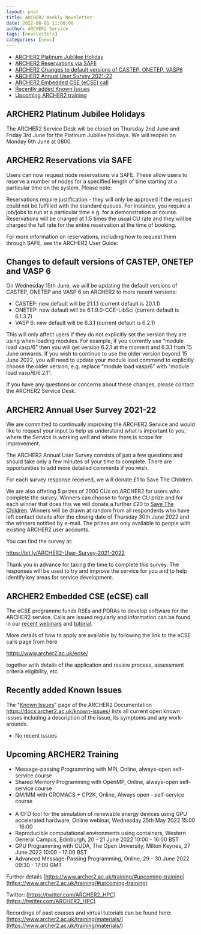 ```yaml
---
layout: post
title: ARCHER2 Weekly Newsletter
date: 2022-06-01 11:00:00
author: ARCHER2 Service
tags: [newsletters] 
categories: [news]
---
```


- [ARCHER2 Platinum Jublilee Holiday](#archer2-platinum-jublilee-holiday)
- [ARCHER2 Reservations via SAFE](#archer2-reservations-via-safe)
- [ARCHER2 Changes to default versions of CASTEP, ONETEP, VASP6](#changes-to-default-versions-of-castep-onetep-vasp6)
- [ARCHER2 Annual User Survey 2021-22](#archer2-annual-user-survey-2021-22)
- [ARCHER2 Embedded CSE (eCSE) call](#archer2-embedded-cse-ecse-call)
- [Recently added Known Issues](#recently-added-known-issues)
- [Upcoming ARCHER2 training](#upcoming-archer2-training)

<!--more-->
 
 
## ARCHER2 Platinum Jubilee Holidays
 
The ARCHER2 Service Desk will be closed on Thursday 2nd June and Friday 3rd June for the Platinum Jublilee holidays. 
We will reopen on Monday 6th June at 0800. 


## ARCHER2 Reservations via SAFE
 
Users can now request node reservations via SAFE. These allow users to reserve a number of nodes for a specified length of time starting at a particular time on the system. Please note:
 
Reservations require justification - they will only be approved if the request could not be fulfilled with the standard queues. For instance, you require a job/jobs to run at a particular time e.g. for a demonstration or course.
Reservations will be charged at 1.5 times the usual CU rate and they will be charged the full rate for the entire reservation at the time of booking.
 
For more information on reservations, including how to request them through SAFE, see the ARCHER2 User Guide:
 
## Changes to default versions of CASTEP, ONETEP and VASP 6
 
On Wednesday 15th June, we will be updating the default versions of CASTEP, ONETEP and VASP 6 on ARCHER2 to more recent versions:

* CASTEP: new default will be 21.1.1 (current default is 20.1.1)
* ONETEP: new default will be 6.1.9.0-CCE-LibSci (current default is 6.1.3.7)
* VASP 6: new  default will be 6.3.1 (current default is 6.2.1)
 
This will only affect users if they do not explicitly set the version they are using when loading modules. For example, if you currently use “module load vasp/6” then you will get version 6.2.1 at the moment and 6.3.1 from 15 June onwards. If you wish to continue to use the older version beyond 15 June 2022, you will need to update your module load command to explicitly choose the older version, e.g.  replace “module load vasp/6” with “module load vasp/6/6.2.1”.
 
If you have any questions or concerns about these changes, please contact the ARCHER2 Service Desk.
 

## ARCHER2 Annual User Survey 2021-22

We are committed to continually improving the ARCHER2 Service and would like to request your input to help us understand what is important to you, where the Service is working well and where there is scope for improvement.

The ARCHER2 Annual User Survey consists of just a few questions and should take only a few minutes of your time to complete. There are opportunities to add more detailed comments if you wish.

For each survey response received, we will donate £1 to Save The Children.

We are also offering 5 prizes of 2000 CUs on ARCHER2 for users who complete the survey. Winners can choose to forgo the CU prize and for each winner that does this we will donate a further £20 to [Save The Children](https://www.savethechildren.org.uk). Winners will be drawn at random from all respondents who have left contact details after the closing date of Thursday 30th June 2022 and the winners notified by e-mail. The prizes are only available to people with existing ARCHER2 user accounts.

You can find the survey at:

 <https://bit.ly/ARCHER2-User-Survey-2021-2022>

Thank you in advance for taking the time to complete this survey. The responses will be used to try and improve the service for you and to help identify key areas for service development.


## ARCHER2 Embedded CSE (eCSE) call

The eCSE programme funds RSEs and PDRAs to develop software for the ARCHER2 service. Calls are issued regularly and information can be found in our [recent webinars](https://www.archer2.ac.uk/training/courses/220428-ecse-webinar/)  and [tutorial](https://www.archer2.ac.uk/training/courses/220510-ecse-tutorial/ ).

More details of how to apply are available by following the link to the eCSE calls page from here

<https://www.archer2.ac.uk/ecse/>

together with details of the application and review process, assessment criteria eligibility, etc.
 

## Recently added Known Issues
 
The "[Known Issues](https://docs.archer2.ac.uk/known-issues/)" page of the ARCHER2 Documentation
<https://docs.archer2.ac.uk/known-issues/>
lists all current open known issues including a description of the issue, its symptoms and any work-arounds.

- No recent issues


## Upcoming ARCHER2 Training

- Message-passing Programming with MPI, Online, always-open self-service course
- Shared Memory Programming with OpenMP, Online, always-open self-service course
- QM/MM with GROMACS + CP2K, Online, Always open - self-service course <br><br>
- A CFD tool for the simulation of renewable energy devices using GPU accelerated hardware, Online webinar, Wednesday 25th May 2022 15:00 - 16:00
- Reproducible computational environments using containers, Western General Campus, Edinburgh, 20 - 21 June 2022 10:00 - 16:00 BST 
- GPU Programming with CUDA, The Open University, Milton Keynes, 27 June 2022 10:00 - 17:00 BST 
- Advanced Message-Passing Programming, Online, 29 - 30 June 2022 09:30 - 17:00 GMT


Further details [https://www.archer2.ac.uk/training/#upcoming-training](https://www.archer2.ac.uk/training/#upcoming-training)


Twitter: [https://twitter.com/ARCHER2_HPC](https://twitter.com/ARCHER2_HPC)

Recordings of past courses and virtual tutorials can be found here: [https://www.archer2.ac.uk/training/materials/](https://www.archer2.ac.uk/training/materials/)


